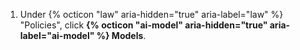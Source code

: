 1. Under {% octicon "law" aria-hidden="true" aria-label="law" %} "Policies", click **{% octicon "ai-model" aria-hidden="true" aria-label="ai-model" %} Models**.

